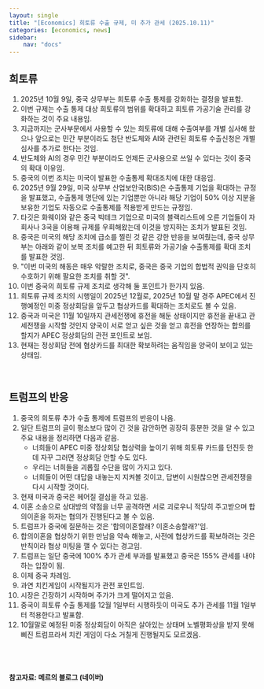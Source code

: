 ```yaml
---
layout: single
title: "[Economics] 희토류 수출 규제, 미 추가 관세 (2025.10.11)"
categories: [economics, news]
sidebar:
    nav: "docs"
---
```


## 희토류
1. 2025년 10월 9일, 중국 상무부는 희토류 수출 통제를 강화하는 결정을 발표함.
1. 이번 규제는 수출 통제 대상 희토류의 범위를 확대하고 희토류 가공기술 관리를 강화하는 것이 주요 내용임.
1. 지금까지는 군사부문에서 사용할 수 있는 희토류에 대해 수출여부를 개별 심사해 왔으나 앞으로는 민간 부분이라도 첨단 반도체와 AI와 관련된 희토류 수출신청은 개별심사를 추가로 한다는 것임.
1. 반도체와 AI의 경우 민간 부분이라도 언제든 군사용으로 쓰일 수 있다는 것이 중국의 확대 이유임.
1. 중국의 이번 조치는 미국이 발표한 수출통제 확대조치에 대한 대응임.
1. 2025년 9월 29일, 미국 상무부 산업보안국(BIS)은 수출통제 기업을 확대하는 규정을 발표했고, 수출통제 명단에 있는 기업뿐만 아니라 해당 기업이 50% 이상 지분을 보유한 기업도 자동으로 수출통제를 적용받게 만드는 규정임.
1. 타깃은 화웨이와 같은 중국 빅테크 기업으로 미국의 블랙리스트에 오른 기업들이 자회사나 3국을 이용해 규제를 우회해왔는데 이것을 방지하는 조치가 발표된 것임.
1. 중국은 미국의 해당 조치에 급소를 찔린 것 같은 강한 반응을 보여줬는데, 중국 상무부는 아래와 같이 보복 조치를 예고한 뒤 희토류와 가공기술 수출통제를 확대 조치를 발표한 것임.
1. "이번 미국의 해동은 매우 악랄한 조치로, 중국은 중국 기업의 합법적 권익을 단호히 수호하기 위해 팔요한 조치를 취할 것".
1. 이번 중국의 희토류 규제 조치로 생각해 둘 포인트가 한가지 있음.
1. 희토류 규제 조치의 시행일이 2025년 12월로, 2025년 10월 말 경주 APEC에서 진행예정인 미중 정상회담을 앞두고 협상카드를 확대하는 조치로도 볼 수 있음.
1. 중국과 미국은 11월 10일까지 관세전쟁에 휴전을 해둔 상태이지만 휴전을 끝내고 관세전쟁을 시작할 것인지 양국이 서로 얻고 싶은 것을 얻고 휴전을 연장하는 합의를 할지가 APEC 정상회담의 관전 포인트로 보임.
1. 현재는 정상회담 전에 협상카드를 최대한 확보하려는 움직임을 양국이 보이고 있는 상태임.

<br/>

## 트럼프의 반응
1. 중국의 희토류 추가 수출 통제에 트럼프의 반응이 나옴.
1. 일단 트럼프의 글이 평소보다 많이 긴 것을 감안하면 굉장히 흥분한 것을 알 수 있고 주요 내용을 정리하면 다음과 같음.
    - 너희들이 APEC 미중 정상회담 협상력을 높이기 위해 희토류 카드를 던진듯 한데 자꾸 그러면 정상회담 안할 수도 있다.
    - 우리는 너희들을 괴롭힐 수단을 많이 가지고 있다.
    - 너희들이 어떤 대답을 내놓는지 지켜볼 것이고, 답변이 시원찮으면 관세전쟁을 다시 시작할 것이다.
1. 현재 미국과 중국은 헤어질 결심을 하고 있음.
1. 이혼 소송으로 상대방의 약점을 너무 공격하면 서로 괴로우니 적당히 주고받으며 합의이혼을 하자는 협의가 진행된다고 볼 수 있음.
1. 트럼프가 중국에 질문하는 것은 '합의이혼할래? 이혼소송할래?'임.
1. 합의이혼을 협상하기 위한 만남을 약속 해놓고, 사전에 협상카드를 확보하려는 것은 반칙이라 협상 미팅을 깰 수 있다는 경고임.
1. 트럼프는 일단 중국에 100% 추가 관세 부과를 발표했고 중국은 155% 관세를 내야 하는 입장이 됨.
1. 이제 중국 차례임.
1. 과연 치킨게임이 시작될지가 관전 포인트임.
1. 시장은 긴장하기 시작하며 주가가 크게 떨어지고 있음.
1. 중국이 희토류 수출 통제를 12월 1일부터 시행하듯이 미국도 추가 관세를 11월 1일부터 적용한다고 발표함.
1. 10월말로 예정된 미중 정상회담이 아직은 살아있는 상태며 노벨평화상을 받지 못해 삐진 트럼프라서 치킨 게임이 다소 거칠게 진행될지도 모르겠음.



<br/>
<br/>

#### 참고자료: 메르의 블로그 (네이버)
